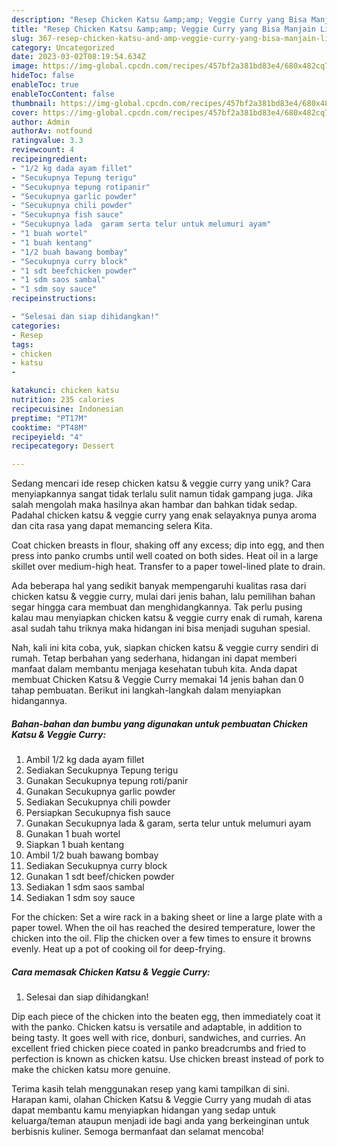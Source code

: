 ```yaml
---
description: "Resep Chicken Katsu &amp;amp; Veggie Curry yang Bisa Manjain Lidah"
title: "Resep Chicken Katsu &amp;amp; Veggie Curry yang Bisa Manjain Lidah"
slug: 367-resep-chicken-katsu-and-amp-veggie-curry-yang-bisa-manjain-lidah
category: Uncategorized
date: 2023-03-02T08:19:54.634Z
image: https://img-global.cpcdn.com/recipes/457bf2a381bd83e4/680x482cq70/chicken-katsu-veggie-curry-foto-resep-utama.jpg
hideToc: false
enableToc: true
enableTocContent: false
thumbnail: https://img-global.cpcdn.com/recipes/457bf2a381bd83e4/680x482cq70/chicken-katsu-veggie-curry-foto-resep-utama.jpg
cover: https://img-global.cpcdn.com/recipes/457bf2a381bd83e4/680x482cq70/chicken-katsu-veggie-curry-foto-resep-utama.jpg
author: Admin
authorAv: notfound
ratingvalue: 3.3
reviewcount: 4
recipeingredient:
- "1/2 kg dada ayam fillet"
- "Secukupnya Tepung terigu"
- "Secukupnya tepung rotipanir"
- "Secukupnya garlic powder"
- "Secukupnya chili powder"
- "Secukupnya fish sauce"
- "Secukupnya lada  garam serta telur untuk melumuri ayam"
- "1 buah wortel"
- "1 buah kentang"
- "1/2 buah bawang bombay"
- "Secukupnya curry block"
- "1 sdt beefchicken powder"
- "1 sdm saos sambal"
- "1 sdm soy sauce"
recipeinstructions:

- "Selesai dan siap dihidangkan!"
categories:
- Resep
tags:
- chicken
- katsu
- 

katakunci: chicken katsu  
nutrition: 235 calories
recipecuisine: Indonesian
preptime: "PT17M"
cooktime: "PT48M"
recipeyield: "4"
recipecategory: Dessert

---
```





Sedang mencari ide resep chicken katsu &amp; veggie curry yang unik? Cara menyiapkannya sangat tidak terlalu sulit namun tidak gampang juga. Jika salah mengolah maka hasilnya akan hambar dan bahkan tidak sedap. Padahal chicken katsu &amp; veggie curry yang enak selayaknya punya aroma dan cita rasa yang dapat memancing selera Kita.





Coat chicken breasts in flour, shaking off any excess; dip into egg, and then press into panko crumbs until well coated on both sides. Heat oil in a large skillet over medium-high heat. Transfer to a paper towel-lined plate to drain.

Ada beberapa hal yang sedikit banyak mempengaruhi kualitas rasa dari chicken katsu &amp; veggie curry, mulai dari jenis bahan, lalu pemilihan bahan segar hingga cara membuat dan menghidangkannya. Tak perlu pusing kalau mau menyiapkan chicken katsu &amp; veggie curry enak di rumah, karena asal sudah tahu triknya maka hidangan ini bisa menjadi suguhan spesial.






Nah, kali ini kita coba, yuk, siapkan chicken katsu &amp; veggie curry sendiri di rumah. Tetap berbahan yang sederhana, hidangan ini dapat memberi manfaat dalam membantu menjaga kesehatan tubuh kita. Anda dapat membuat Chicken Katsu &amp; Veggie Curry memakai 14 jenis bahan dan 0 tahap pembuatan. Berikut ini langkah-langkah dalam menyiapkan hidangannya.

<!--inarticleads1-->

##### Bahan-bahan dan bumbu yang digunakan untuk pembuatan Chicken Katsu &amp; Veggie Curry:

1. Ambil 1/2 kg dada ayam fillet
1. Sediakan Secukupnya Tepung terigu
1. Gunakan Secukupnya tepung roti/panir
1. Gunakan Secukupnya garlic powder
1. Sediakan Secukupnya chili powder
1. Persiapkan Secukupnya fish sauce
1. Gunakan Secukupnya lada &amp; garam, serta telur untuk melumuri ayam
1. Gunakan 1 buah wortel
1. Siapkan 1 buah kentang
1. Ambil 1/2 buah bawang bombay
1. Sediakan Secukupnya curry block
1. Gunakan 1 sdt beef/chicken powder
1. Sediakan 1 sdm saos sambal
1. Sediakan 1 sdm soy sauce


For the chicken: Set a wire rack in a baking sheet or line a large plate with a paper towel. When the oil has reached the desired temperature, lower the chicken into the oil. Flip the chicken over a few times to ensure it browns evenly. Heat up a pot of cooking oil for deep-frying. 

<!--inarticleads2-->

##### Cara memasak Chicken Katsu &amp; Veggie Curry:


1. Selesai dan siap dihidangkan!

Dip each piece of the chicken into the beaten egg, then immediately coat it with the panko. Chicken katsu is versatile and adaptable, in addition to being tasty. It goes well with rice, donburi, sandwiches, and curries. An excellent fried chicken piece coated in panko breadcrumbs and fried to perfection is known as chicken katsu. Use chicken breast instead of pork to make the chicken katsu more genuine. 

Terima kasih telah menggunakan resep yang kami tampilkan di sini. Harapan kami, olahan Chicken Katsu &amp; Veggie Curry yang mudah di atas dapat membantu kamu menyiapkan hidangan yang sedap untuk keluarga/teman ataupun menjadi ide bagi anda yang berkeinginan untuk berbisnis kuliner. Semoga bermanfaat dan selamat mencoba!
